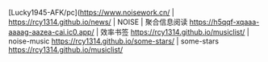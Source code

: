 [Lucky1945-AFK/pc](https://www.noisework.cn/ |
https://rcy1314.github.io/news/ | NOISE | 聚合信息阅读
https://h5qqf-xqaaa-aaaag-aazea-cai.ic0.app/ | 效率书签
https://rcy1314.github.io/musiclist/ | noise-music
https://rcy1314.github.io/some-stars/ | some-stars 
https://rcy1314.github.io/musiclist/
